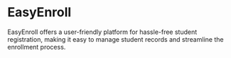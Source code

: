 # EasyEnroll
EasyEnroll offers a user-friendly platform for hassle-free student registration, making it easy to manage student records and streamline the enrollment process.
